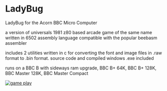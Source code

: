 # LadyBug
LadyBug for the Acorn BBC Micro Computer

a version of universals 1981 z80 based arcade game of the same name written in 6502 assembly language compatible with the popular beebasm assembler

includes 2 utilities written in c for converting the font and image files in .raw format to .bin format. source code and compiled windows .exe included

runs on a BBC B with sideways ram upgrade, BBC B+ 64K, BBC B+ 128K, BBC Master 128K, BBC Master Compact

[![game play](https://img.youtube.com/vi/CsHSW4qdZ9U/0.jpg)](https://www.youtube.com/watch?v=CsHSW4qdZ9U)